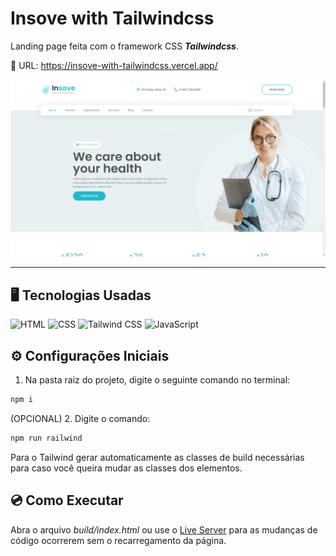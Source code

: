 # Insove with Tailwindcss

Landing page feita com o framework CSS ***Tailwindcss***.

&#x1F517; URL: https://insove-with-tailwindcss.vercel.app/

![Banner do site](./readme/banner.png)

<hr>

## &#x1F5A5; Tecnologias Usadas
<div>
  <img width="50" src="https://user-images.githubusercontent.com/25181517/192158954-f88b5814-d510-4564-b285-dff7d6400dad.png" alt="HTML" title="HTML"/>
  <img width="50" src="https://user-images.githubusercontent.com/25181517/183898674-75a4a1b1-f960-4ea9-abcb-637170a00a75.png" alt="CSS" title="CSS"/>
  <img width="50" src="https://user-images.githubusercontent.com/25181517/202896760-337261ed-ee92-4979-84c4-d4b829c7355d.png" alt="Tailwind CSS" title="Tailwind CSS"/>
  <img width="50" src="https://user-images.githubusercontent.com/25181517/117447155-6a868a00-af3d-11eb-9cfe-245df15c9f3f.png" alt="JavaScript" title="JavaScript"/>
</div>

## &#x2699; Configurações Iniciais

1. Na pasta raiz do projeto, digite o seguinte comando no terminal:
```cmd
npm i
```

(OPCIONAL) 2. Digite o comando:
```cmd
npm run railwind
```
Para o Tailwind gerar automaticamente as classes de build necessárias para caso você queira mudar as classes dos elementos.

## &#x1F4BF; Como Executar

Abra o arquivo *build/index.html* ou use o [Live Server](https://marketplace.visualstudio.com/items?itemName=ritwickdey.LiveServer) para as mudanças de código ocorrerem sem o recarregamento da página.
